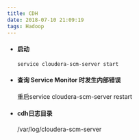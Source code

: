 ```yaml
---
title: CDH
date: 2018-07-10 21:09:19
tags: Hadoop
---
```

- #### 启动
    `service cloudera-scm-server start`
- #### 查询 Service Monitor 时发生内部错误
    重启service cloudera-scm-server restart
- #### cdh日志目录
    /var/log/cloudera-scm-server